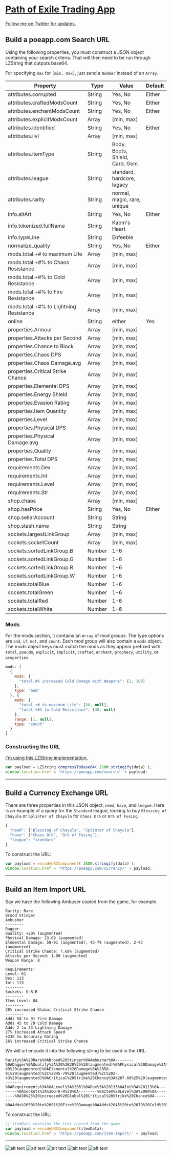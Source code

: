 # [Path of Exile Trading App](https://poeapp.com)

[Follow me on Twitter for updates.](https://twitter.com/subtract)

## Build a poeapp.com Search URL

Using the following properties, you must construct a JSON object containing your search criteria.  That will then need to be run through LZString that outputs base64.

For specifying `max` for `[min, max]`, just send a `Number` instead of an `Array`.

| Property | Type | Value | Default |
|---|---|---|---|
| attributes.corrupted | String | Yes, No | Either |
| attributes.craftedModsCount | String | Yes, No | Either |
| attributes.enchantModsCount | String | Yes, No | Either |
| attributes.explicitModsCount | Array | [min, max] | |
| attributes.identified | String | Yes, No | Either |
| attributes.ilvl | Array | [min, max] | |
| attributes.itemType | String | Body, Boots, Shield, Card, Gem | |
| attributes.league | String | standard, hardcore, legacy | |
| attributes.rarity | String | normal, magic, rare, unique | |
| info.altArt | String | Yes, No | Either |
| info.tokenized.fullName | String | Kaom's Heart | |
| info.typeLine | String | Enfeeble | |
| normalize_quality | String | Yes, No | Either |
| mods.total.+# to maximum Life | Array | [min, max] | |
| mods.total.+#% to Chaos Resistance | Array | [min, max] | |
| mods.total.+#% to Cold Resistance | Array | [min, max] | |
| mods.total.+#% to Fire Resistance | Array | [min, max] | |
| mods.total.+#% to Lightning Resistance | Array | [min, max] | |
| online | String | either | Yes |
| properties.Armour | Array | [min, max] | |
| properties.Attacks per Second | Array | [min, max] | |
| properties.Chance to Block | Array | [min, max] | |
| properties.Chaos DPS | Array | [min, max] | |
| properties.Chaos Damage.avg | Array | [min, max] | |
| properties.Critical Strike Chance | Array | [min, max] | |
| properties.Elemental DPS | Array | [min, max] | |
| properties.Energy Shield | Array | [min, max] | |
| properties.Evasion Rating | Array | [min, max] | |
| properties.Item Quantity | Array | [min, max] | |
| properties.Level | Array | [min, max] | |
| properties.Physical DPS | Array | [min, max] | |
| properties.Physical Damage.avg | Array | [min, max] | |
| properties.Quality | Array | [min, max] | |
| properties.Total DPS | Array | [min, max] | |
| requirements.Dex | Array | [min, max] | |
| requirements.Int | Array | [min, max] | |
| requirements.Level | Array | [min, max] | |
| requirements.Str | Array | [min, max] | |
| shop.chaos | Array | [min, max] | |
| shop.hasPrice | String | Yes, No | Either |
| shop.sellerAccount | String | String | |
| shop.stash.name | String | String | |
| sockets.largestLinkGroup | Array | [min, max] | |
| sockets.socketCount | Array | [min, max] | |
| sockets.sortedLinkGroup.B | Number | 1-6 | |
| sockets.sortedLinkGroup.G | Number | 1-6 | |
| sockets.sortedLinkGroup.R | Number | 1-6 | |
| sockets.sortedLinkGroup.W | Number | 1-6 | |
| sockets.totalBlue | Number | 1-6 | |
| sockets.totalGreen | Number | 1-6 | |
| sockets.totalRed | Number | 1-6 | |
| sockets.totalWhite | Number | 1-6 | |


### Mods

For the mods section, it contains an `Array` of mod groups.  The type options are `and`, `if`, `not`, and `count`.  Each mod group will also contain a `mods` object.  The mods object keys must match the mods as they appear prefixed with `total`, `pseudo`, `explicit`, `implicit`, `crafted`, `enchant`, `prophecy`, `utility`, or `properties`.

```javascript
mods: [
  {
    mods: {
      "total.#% increased Cold Damage with Weapons": [1, 100]
    },
    type: "and"
  }, {
    mods: {
      "total.+# to maximum Life": [80, null],
      "total.+#% to Cold Resistance": [30, null]
    },
    range: [1, null],
    type: "count"
  }
]
```

### Constructing the URL

[I'm using this LZString implementation.](http://pieroxy.net/blog/pages/lz-string/index.html)

```javascript
var payload = LZString.compressToBase64( JSON.stringify(data) );
window.location.href = 'https://poeapp.com/search/' + payload;
```

---

## Build a Currency Exchange URL

There are three properties in this JSON object, `need`, `have`, and `league`.  Here is an example of a query for the `Standard` league, looking to buy `Blessing of Chayula` or `Splinter of Chayula` for `Chaos Orb` or `Orb of Fusing`.

```javascript
{
  "need": ["Blessing of Chayula", "Splinter of Chayula"],
  "have": ["Chaos Orb", "Orb of Fusing"],
  "league": "standard"
}
```

To construct the URL:

```javascript
var payload = encodeURIComponent( JSON.stringify(data) );
window.location.href = 'https://poeapp.com/currency/' + payload;
```

---

## Build an Item Import URL

Say we have the following Ambuser copied from the game, for example.

```
Rarity: Rare
Brood Stinger
Ambusher
--------
Dagger
Quality: +20% (augmented)
Physical Damage: 23-89 (augmented)
Elemental Damage: 58-91 (augmented), 45-79 (augmented), 2-43 (augmented)
Critical Strike Chance: 7.68% (augmented)
Attacks per Second: 1.90 (augmented)
Weapon Range: 8
--------
Requirements:
Level: 61
Dex: 113
Int: 113
--------
Sockets: G-R-R 
--------
Item Level: 84
--------
30% increased Global Critical Strike Chance
--------
Adds 58 to 91 Fire Damage
Adds 45 to 79 Cold Damage
Adds 2 to 43 Lightning Damage
27% increased Attack Speed
+238 to Accuracy Rating
26% increased Critical Strike Chance
```

We will url encode it into the following string to be used in the URL:

```
Rarity%3A%20Rare%0ABrood%20Stinger%0AAmbusher%0A--------%0ADagger%0AQuality%3A%20%2B20%25%20(augmented)%0APhysical%20Damage%3A%2023-89%20(augmented)%0AElemental%20Damage%3A%2058-91%20(augmented)%2C%2045-79%20(augmented)%2C%202-43%20(augmented)%0ACritical%20Strike%20Chance%3A%207.68%25%20(augmented)%0AAttacks%20per%20Second%3A%201.90%20(augmented)%0AWeapon%20Range%3A%208%0A--------%0ARequirements%3A%0ALevel%3A%2061%0ADex%3A%20113%0AInt%3A%20113%0A--------%0ASockets%3A%20G-R-R%20%0A--------%0AItem%20Level%3A%2084%0A--------%0A30%25%20increased%20Global%20Critical%20Strike%20Chance%0A--------%0AAdds%2058%20to%2091%20Fire%20Damage%0AAdds%2045%20to%2079%20Cold%20Damage%0AAdds%202%20to%2043%20Lightning%20Damage%0A27%25%20increased%20Attack%20Speed%0A%2B238%20to%20Accuracy%20Rating%0A26%25%20increased%20Critical%20Strike%20Chance
```

To construct the URL:

```javascript
// itemData contains the text copied from the game
var payload = encodeURIComponent(itemData);
window.location.href = 'https://poeapp.com/item-import/' + payload;
```

---

![alt text](http://i.imgur.com/BXOwazP.png "Search Grid")
![alt text](http://i.imgur.com/ANrEPEi.png "Search List")
![alt text](http://i.imgur.com/X4NqD1P.png "Mods and Presets")
![alt text](http://i.imgur.com/kKDf3uU.png "Last Online")
![alt text](http://i.imgur.com/cgEtwb3.png "Item Grid")
